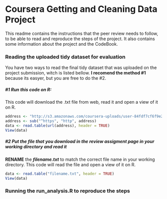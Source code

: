 # Coursera Getting and Cleaning Data Project
This readme contains the instructions that the peer review needs to follow, to be able to read and reproduce the steps of the project.
It also contains some information about the project and the CodeBook.

### Reading the uploaded tidy dataset for evaluation
You have two ways to read the final tidy dataset that was uploaded on the project submission, witch is listed bellow. __I recomend the method #1__ because its easyer, but you are free to do the #2.

##### #1 Run this code on R:
This code will download the .txt file from web, read it and open a view of it on R.

```R
address <- "http://s3.amazonaws.com/coursera-uploads/user-84fdf7cf6f9e2bb6bf6fdf14/973499/asst-3/3dbaf7a0cf6411e4acbab19e5f79ee5b.txt"
address <- sub("^https", "http", address)
data <- read.table(url(address), header = TRUE)
View(data)
```

##### #2 Put the file that you download in the review assigment page in your working directory and read it
__RENAME__ the **_filename.txt_** to match the correct file name in your working directory.
This code will read the file and open a view of it on R.

```R
data <- read.table("filename.txt", header = TRUE)
View(data)
```

### Running the run_analysis.R to reproduce the steps